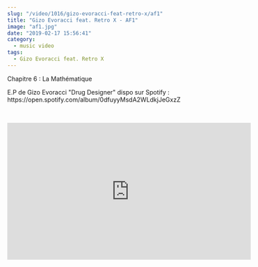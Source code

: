 ```yaml
--- 
slug: "/video/1016/gizo-evoracci-feat-retro-x/af1"
title: "Gizo Evoracci feat. Retro X - AF1"
image: "af1.jpg"
date: "2019-02-17 15:56:41"
category:
  - music video
tags:
  - Gizo Evoracci feat. Retro X
---
```

<p>Chapitre 6 : La Mathématique</p>

<p>E.P de Gizo Evoracci "Drug Designer" dispo sur Spotify : https://open.spotify.com/album/0dfuyyMsdA2WLdkjJeGxzZ</p><br/><p><iframe width="560" height="315" src="https://www.youtube.com/embed/IlMLLL6RzhY" frameborder="0" allow="accelerometer; autoplay; encrypted-media; gyroscope; picture-in-picture" allowfullscreen></iframe></p>